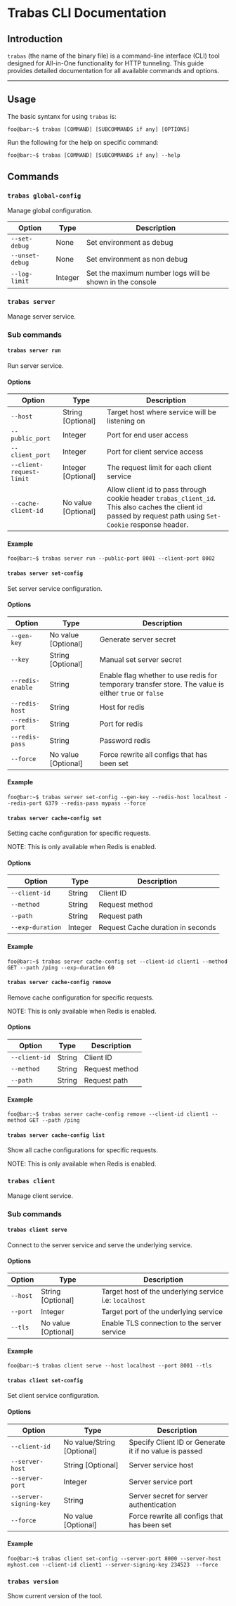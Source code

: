 # Trabas CLI Documentation

## Introduction
`trabas` (the name of the binary file) is a command-line interface (CLI) tool designed for All-in-One functionality for HTTP tunneling. This guide provides detailed documentation for all available commands and options.

---

## Usage
The basic syntanx for using `trabas` is:

```console
foo@bar:~$ trabas [COMMAND] [SUBCOMMANDS if any] [OPTIONS]
```

Run the following for the help on specific command:
```console
foo@bar:~$ trabas [COMMAND] [SUBCOMMANDS if any] --help
```

## Commands
### `trabas global-config`
Manage global configuration.

Option | Type | Description |
--- | --- | --- |
`--set-debug` | None | Set environment as debug |
`--unset-debug` | None | Set environment as non debug |
`--log-limit` | Integer | Set the maximum number logs will be shown in the console |
### `trabas server`
Manage server service.
### Sub commands
#### `trabas server run`
Run server service.
#### Options
Option | Type | Description |
--- | --- | --- |
`--host` | String [Optional] | Target host where service will be listening on
`--public_port` | Integer | Port for end user access |
`--client_port` | Integer | Port for client service access |
`--client-request-limit` | Integer [Optional] | The request limit for each client service |
`--cache-client-id` | No value [Optional] | Allow client id to pass through cookie header `trabas_client_id`. This also caches the client id passed by request path using `Set-Cookie` response header. |
#### Example
```console
foo@bar:~$ trabas server run --public-port 8001 --client-port 8002
```
#### `trabas server set-config`
Set server service configuration.
#### Options
Option | Type | Description |
--- | --- | --- |
`--gen-key` | No value [Optional] | Generate server secret |
`--key` | String [Optional] | Manual set server secret |
`--redis-enable` | String | Enable flag whether to use redis for temporary transfer store. The value is either `true` or `false` |
`--redis-host` | String | Host for redis |
`--redis-port` | String | Port for redis |
`--redis-pass` | String | Password redis |
`--force` | No value [Optional] | Force rewrite all configs that has been set |
#### Example
```console
foo@bar:~$ trabas server set-config --gen-key --redis-host localhost --redis-port 6379 --redis-pass mypass --force
```
#### `trabas server cache-config set`
Setting cache configuration for specific requests.

NOTE: This is only available when Redis is enabled.
#### Options
Option | Type | Description |
--- | --- | --- |
`--client-id` | String | Client ID
`--method` | String | Request method |
`--path` | String | Request path |
`--exp-duration` | Integer | Request Cache duration in seconds |
#### Example
```console
foo@bar:~$ trabas server cache-config set --client-id client1 --method GET --path /ping --exp-duration 60
```
#### `trabas server cache-config remove`
Remove cache configuration for specific requests.

NOTE: This is only available when Redis is enabled.
#### Options
Option | Type | Description |
--- | --- | --- |
`--client-id` | String | Client ID
`--method` | String | Request method |
`--path` | String | Request path |
#### Example
```console
foo@bar:~$ trabas server cache-config remove --client-id client1 --method GET --path /ping
```
#### `trabas server cache-config list`
Show all cache configurations for specific requests.

NOTE: This is only available when Redis is enabled.
### `trabas client`
Manage client service.
### Sub commands
#### `trabas client serve`
Connect to the server service and serve the underlying service.
#### Options
Option | Type | Description |
--- | --- | --- |
`--host` | String [Optional] | Target host of the underlying service i.e: `localhost` |
`--port` | Integer | Target port of the underlying service |
`--tls` | No value [Optional] | Enable TLS connection to the server service |
#### Example
```console
foo@bar:~$ trabas client serve --host localhost --port 8001 --tls
```
#### `trabas client set-config`
Set client service configuration.
#### Options
Option | Type | Description |
--- | --- | --- |
`--client-id` | No value/String [Optional] | Specify Client ID or Generate it if no value is passed |
`--server-host` | String [Optional] | Server service host |
`--server-port` | Integer | Server service port |
`--server-signing-key` | String | Server secret for server authentication |
`--force` | No value [Optional] | Force rewrite all configs that has been set |
#### Example
```console
foo@bar:~$ trabas client set-config --server-port 8000 --server-host myhost.com --client-id client1 --server-signing-key 234523  --force
```
### `trabas version`
Show current version of the tool.
